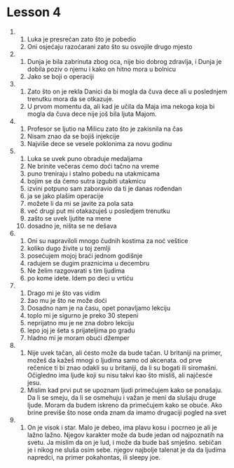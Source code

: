 # Lesson 4

1.
    1. Luka je presrećan zato što je pobedio
    1. Oni osjećaju razoćarani zato što su osvojile drugo mjesto
1.
    1. Dunja je bila zabrinuta zbog oca, nije bio dobrog zdravlja, i Dunja je dobila poziv o njemu i kako on hitno mora u bolnicu
    1. Jako se boji o operaciji
1. 
    1. Zato što on je rekla Danici da bi mogla da čuva dece ali u poslednjem trenutku mora da se otkazuje.
    1. U prvom momentu da, ali kad je učila da Maja ima nekoga koja bi mogla da čuva dece nije još bila ljuta Majom.
1.
    1. Profesor se ljutio na Milicu zato što je zakisnila na čas
    1. Nisam znao da se bojiš injekcije
    1. Najviše dece se vesele poklonima za novu godinu
1.
    1. Luka se uvek puno obraduje medaljama
    1. Ne brinite večeras ćemo doći tačno na vreme
    1. puno treniraju i stalno pobedu na utakmicama
    1. bojim se da ćemo sutra izgubiti utakmicu
    1. izvini potpuno sam zaboravio da ti je danas rođendan
    1. ja se jako plašim operacije
    1. možete li da mi se javite za pola sata
    1. već drugi put mi otakazuješ u posledjem trenutku
    1. zašto se uvek ljutite na mene
    1. dosadno je, ništa se ne dešava
1. 
    1. Oni su napraviloli mnogo čudnih kostima za noć veštice
    1. koliko dugo živite u toj zemlji
    1. posećujem mojoj braći jednom godišnje
    1. radujem se dugim praznicima u decembru
    1. Ne želim razgovarati s tim ljudima
    1. po kome idete. Idem po deci u vrtiću
1.
    1. Drago mi je što vas vidim
    1. žao mu je što ne može doći
    1. Dosadno nam je na času, opet ponavljamo lekciju
    1. toplo mi je sigurno je preko 30 stepeni
    1. neprijatno mu je ne zna dobro lekciju
    1. lepo joj je šeta s prijateljima po gradu
    1. hladno mi je  moram obući džemper
1.
    1. Nije uvek tačan, ali ćesto može da bude tačan. U britaniji na primer, možeš da kažeš mnogi o ljudima samo od akcenata. od prve rečenice ti bi znao odakli su u britaniji, da li su bogati ili siromašni. Očigledno ima ljude koji su nisu takvi kao što misliš, ali najčesće jesu.
    1. Mislim kad prvi put se upoznam ljudi primečujem kako se ponašaju. Da li se smeju, da li se osmehuju i važan je meni da slušaju druge ljude. Moram da budem iskreno da primečujem kako se obuće. Ako brine previše što nose onda znam da imamo drugaciji pogled na svet
1. 
    1. On je visok i star. Malo je debeo, ima plavu kosu i pocrneo je ali je lažno lažno. Njegov karakter može da bude jedan od najpoznatih na svetu. Ja mislim da on je lud, i može da bude baš smješno. sebičan je i nikog ne sluša osim sebe. njegov najbolje talenat je da da ljudima napredci, na primer pokahontas, ili sleepy joe.



